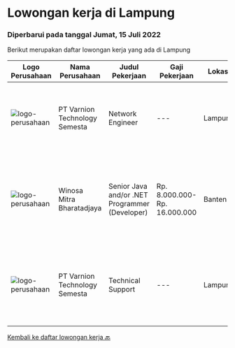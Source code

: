 
  # Lowongan kerja di Lampung

  ### Diperbarui pada tanggal Jumat, 15 Juli 2022

  Berikut merupakan daftar lowongan kerja yang ada di Lampung

  |Logo Perusahaan | Nama Perusahaan | Judul Pekerjaan | Gaji Pekerjaan | Lokasi | Deskripsi | Tanggal diunggah | Pranala |
  | -------------- | --------------- | --------------- | --------- | --------- | -------------- | ------- | ----------- |
  |![logo-perusahaan](https://image-service-cdn.seek.com.au/375cecb905bde535223e037ad126fc87a8ab5d2d/ee4dce1061f3f616224767ad58cb2fc751b8d2dc)|PT Varnion Technology Semesta|Network Engineer|---|Lampung|Job Description: Technical support client Standby shifting Installation switch, router, radio, server Handling troubleshoot/problem solving...|Selasa, 12 Juli 2022|https://www.jobstreet.co.id/id/job/network-engineer-3952684?token=0~14ffd900-58a9-42d2-aeb2-3ca8682a1c1a&sectionRank=1&jobId=jobstreet-id-job-3952684|
|![logo-perusahaan](https://image-service-cdn.seek.com.au/cd823704551af28e73a2059691a6e200c86b8a5f/ee4dce1061f3f616224767ad58cb2fc751b8d2dc)|Winosa Mitra Bharatadjaya|Senior Java and/or .NET Programmer (Developer)|Rp. 8.000.000-Rp. 16.000.000|Banten|Winosa Mitra is a young and fast growing Business consultancy and software development company. We are expanding and are looking for an ambitious Java...|Sabtu, 02 Juli 2022|https://www.jobstreet.co.id/id/job/senior-java-and-or-.net-programmer-developer-3923461?token=0~14ffd900-58a9-42d2-aeb2-3ca8682a1c1a&sectionRank=2&jobId=jobstreet-id-job-3923461|
|![logo-perusahaan](https://image-service-cdn.seek.com.au/e3f93fff7a76a5826a055800215e12f29c26b4b5/ee4dce1061f3f616224767ad58cb2fc751b8d2dc)|PT Varnion Technology Semesta|Technical Support|---|Lampung|Deskripsi Pekerjaan : Instalasi, pemeliharaan dan penyelesaian masalah di jaringan infrastruktur dan jaringan klien (Wireless, Fiber Optic, LAN,...|Kamis, 23 Juni 2022|https://www.jobstreet.co.id/id/job/technical-support-3931186?token=0~14ffd900-58a9-42d2-aeb2-3ca8682a1c1a&sectionRank=3&jobId=jobstreet-id-job-3931186|


  [Kembali ke daftar lowongan kerja 🔙](../README.md#daftar-lowongan-kerja)
  
